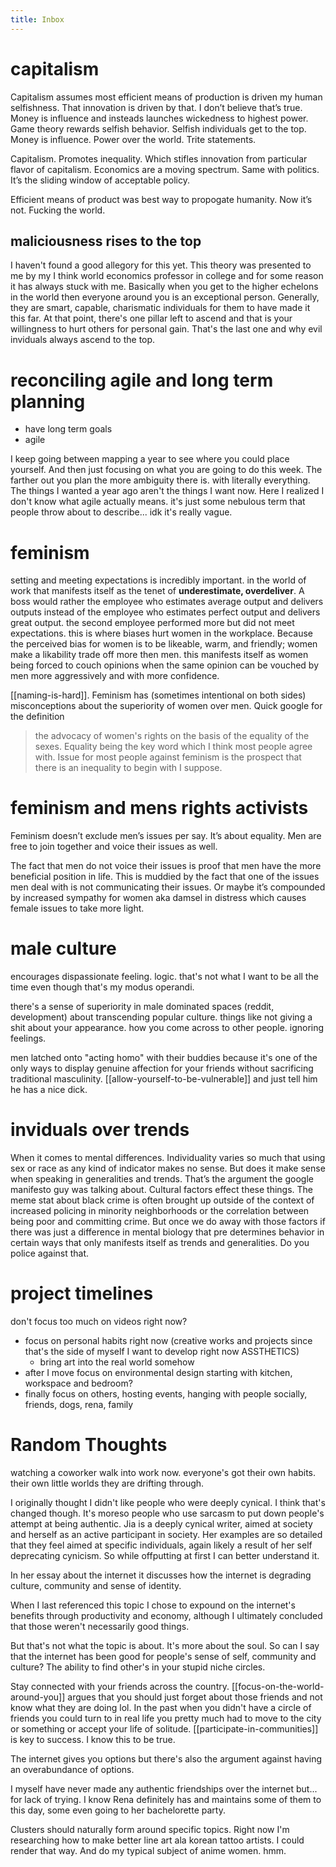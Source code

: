 ```yaml
---
title: Inbox
---
```


# capitalism 
Capitalism assumes most efficient means of production is driven my human selfishness. That innovation is driven by that. I don’t believe that’s true. Money is influence and insteads launches wickedness to highest power. Game theory rewards selfish behavior. Selfish individuals get to the top.  Money is influence. Power over the world. Trite statements. 

Capitalism. Promotes inequality. Which stifles innovation from particular flavor of capitalism. Economics are a moving spectrum. Same with politics. It’s the sliding window of acceptable policy. 

Efficient means of product was best way to propogate humanity. Now it’s not. Fucking the world.

## maliciousness rises to the top
I haven't found a good allegory for this yet. This theory was presented to me by my I think world economics professor in college and for some reason it has always stuck with me. Basically when you get to the higher echelons in the world then everyone around you is an exceptional person. Generally, they are smart, capable, charismatic individuals for them to have made it this far. At that point, there's one pillar left to ascend and that is your willingness to hurt others for personal gain. That's the last one and why evil inviduals always ascend to the top. 

# reconciling agile and long term planning
- have long term goals
- agile
  
I keep going between mapping a year to see where you could place yourself. And then just focusing on what you are going to do this week. 
The farther out you plan the more ambiguity there is. with literally everything. The things I wanted a year ago aren't the things I want now. 
Here I realized I don't know what agile actually means. it's just some nebulous term that people throw about to describe... idk it's really vague. 

# feminism 
setting and meeting expectations is incredibly important. in the world of work that manifests itself as the tenet of **underestimate, overdeliver**. A boss would rather the employee who estimates average output and delivers outputs instead of the employee who estimates perfect output and delivers great output. the second employee performed more but did not meet expectations. this is where biases hurt women in the workplace. Because the perceived bias for women is to be likeable, warm, and friendly; women make a likability trade off more then men. this manifests itself as women being forced to couch opinions when the same opinion can be vouched by men more aggressively and with more confidence. 

[[naming-is-hard]]. Feminism has (sometimes intentional on both sides) misconceptions about the superiority of women over men. Quick google for the definition 
> the advocacy of women's rights on the basis of the equality of the sexes.
Equality being the key word which I think most people agree with. Issue for most people against feminism is the prospect that there is an inequality to begin with I suppose. 

# feminism and mens rights activists
Feminism doesn’t exclude men’s issues per say. It’s about equality. Men are free to join together and voice their issues as well. 

The fact that men do not voice their issues is proof that men have the more beneficial position in life. This is muddied by the fact that one of the issues men deal with is not communicating their issues. Or maybe it’s compounded by increased sympathy for women aka damsel in distress which causes female issues to take more light. 


# male culture
encourages dispassionate feeling. logic. that's not what I want to be all the time even though that's my modus operandi. 

there's a sense of superiority in male dominated spaces (reddit, development) about transcending popular culture. things like not giving a shit about your appearance. how you come across to other people. ignoring feelings. 

men latched onto "acting homo" with their buddies because it's one of the only ways to display genuine affection for your friends without sacrificing traditional masculinity. [[allow-yourself-to-be-vulnerable]] and just tell him he has a nice dick. 


# inviduals over trends
When it comes to mental differences. Individuality varies so much that using sex or race as any kind of indicator makes no sense. But does it make sense when speaking in generalities and trends. That’s the argument the google manifesto guy was talking about. Cultural factors effect these things. The meme stat about black crime is often brought up outside of the context of increased policing in minority neighborhoods or the correlation between being poor and committing crime. But once we do away with those factors if there was just a difference in mental biology that pre determines behavior in certain ways that only manifests itself as trends and generalities. Do you police against that.  


# project timelines
don't focus too much on videos right now?

- focus on personal habits right now (creative works and projects since that's the side of myself I want to develop right now ASSTHETICS)
    - bring art into the real world somehow
- after I move focus on environmental design starting with kitchen, workspace and bedroom?
- finally focus on others, hosting events, hanging with people socially, friends, dogs, rena, family

# Random Thoughts
watching a coworker walk into work now. everyone's got their own habits. their own little worlds they are drifting through. 

I originally thought I didn't like people who were deeply cynical. I think that's changed though. It's moreso people who use sarcasm to put down people's attempt at being authentic. Jia is a deeply cynical writer, aimed at society and herself as an active participant in society. Her examples are so detailed that they feel aimed at specific individuals, again likely a result of her self deprecating cynicism. So while offputting at first I can better understand it. 

In her essay about the internet it discusses how the internet is degrading culture, community and sense of identity. 

When I last referenced this topic I chose to expound on the internet's benefits through productivity and economy, although I ultimately concluded that those weren't necessarily good things. 

But that's not what the topic is about. It's more about the soul. So can I say that the internet has been good for people's sense of self, community and culture? The ability to find other's in your stupid niche circles. 

Stay connected with your friends across the country. [[focus-on-the-world-around-you]] argues that you should just forget about those friends and not know what they are doing lol. In the past when you didn't have a circle of friends you could turn to in real life you pretty much had to move to the city or something or accept your life of solitude. [[participate-in-communities]] is key to success. I know this to be true. 

The internet gives you options but there's also the argument against having an overabundance of options. 

I myself have never made any authentic friendships over the internet but... for lack of trying. I know Rena definitely has and maintains some of them to this day, some even going to her bachelorette party. 


Clusters should naturally form around specific topics. Right now I'm researching how to make better line art ala korean tattoo artists. I could render that way. And do my typical subject of anime women. hmm. 